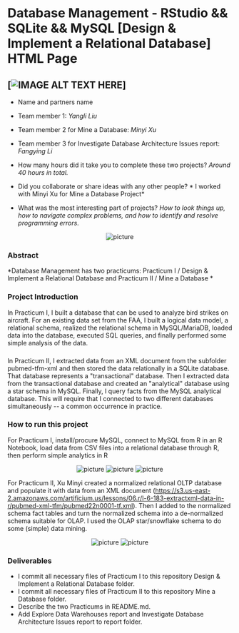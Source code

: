 # Database Management - RStudio && SQLite && MySQL [Design & Implement a Relational Database] HTML Page

## [![IMAGE ALT TEXT HERE](https://github.com/xiajingdongning/liuyangli/blob/master/Arganic%20Molecule/media/Video.png)]


* Name and partners name
 * Team member 1: *Yangli Liu*
 * Team member 2 for Mine a Database: *Minyi Xu*
 * Team member 3 for Investigate Database Architecture Issues report: *Fangying Li*
 

* How many hours did it take you to complete these two projects?   *Around 40 hours in total.*
* Did you collaborate or share ideas with any other people?   * I worked with Minyi Xu for Mine a Database Project*
  
* What was the most interesting part of projects? *How to look things up, how to navigate complex problems, and how to identify and resolve programming errors.*

<p align="center">
  <img src="./media/Bird Strikes In US 2000-2011.PNG" alt="picture">
</p>

### Abstract
*Database Management has two practicums: Practicum I / Design & Implement a Relational Database and Practicum II / Mine a Database * 

### Project Introduction
In Practicum I, I built a database that can be used to analyze bird strikes on aircraft. For an existing data set from the FAA, 
I built a logical data model, a relational schema, realized the relational schema in MySQL/MariaDB, 
loaded data into the database, executed SQL queries, and finally performed some simple analysis of the data.
###
In Practicum II, I extracted data from an XML document from the subfolder pubmed-tfm-xml and then stored the data relationally in a SQLite database. 
That database represents a "transactional" database. Then I extracted data from the transactional database and 
created an "analytical" database using a star schema in MySQL. Finally, I query facts from the MySQL analytical database. 
This will require that I connected to two different databases simultaneously -- a common occurrence in practice.

### How to run this project
For Practicum I, install/procure MySQL, connect to MySQL from R in an R Notebook, 
load data from CSV files into a relational database through R,
then perform simple analytics in R

<p align="center">
  <img src="./media/P1_01.png" alt="picture">
  <img src="./media/P1_02.png" alt="picture">
  <img src="./media/P1_03.png" alt="picture">
</p>

For Practicum II, Xu Minyi created a normalized relational OLTP database and populate it with data from an XML document
(https://s3.us-east-2.amazonaws.com/artificium.us/lessons/06.r/l-6-183-extractxml-data-in-r/pubmed-xml-tfm/pubmed22n0001-tf.xml).
Then I added to the normalized schema fact tables and turn the normalized schema into a de-normalized schema suitable for OLAP. 
I used the OLAP star/snowflake schema to do some (simple) data mining. 


<p align="center">
  <img src="./media/P2_01.png" alt="picture">
  <img src="./media/P2_02.png" alt="picture">
</p>

### Deliverables
* I commit all necessary files of Practicum I to this repository Design & Implement a Relational Database folder.
* I commit all necessary files of Practicum II to this repository Mine a Database folder.
* Describe the two Practicums in README.md.
* Add Explore Data Warehouses report and Investigate Database Architecture Issues report to report folder.


